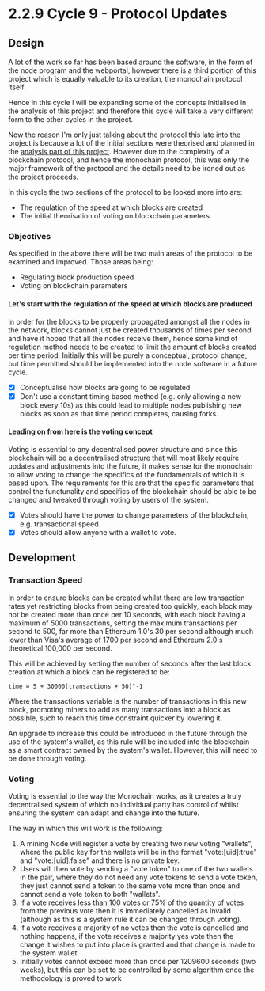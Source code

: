 # 2.2.9 Cycle 9 - Protocol Updates

## Design

A lot of the work so far has been based around the software, in the form of the node program and the webportal, however there is a third portion of this project which is equally valuable to its creation, the monochain protocol itself.

Hence in this cycle I will be expanding some of the concepts initialised in the analysis of this project and therefore this cycle will take a very different form to the other cycles in the project.

Now the reason I'm only just talking about the protocol this late into the project is because a lot of the initial sections were theorised and planned in the [analysis part of this project](broken-reference). However due to the complexity of a blockchain protocol, and hence the monochain protocol, this was only the major framework of the protocol and the details need to be ironed out as the project proceeds.&#x20;

In this cycle the two sections of the protocol to be looked more into are:

* The regulation of the speed at which blocks are created
* The initial theorisation of voting on blockchain parameters.

### Objectives

As specified in the above there will be two main areas of the protocol to be examined and improved. Those areas being:

* Regulating block production speed
* Voting on blockchain parameters

#### Let's start with the regulation of the speed at which blocks are produced

In order for the blocks to be properly propagated amongst all the nodes in the network, blocks cannot just be created thousands of times per second and have it hoped that all the nodes receive them, hence some kind of regulation method needs to be created to limit the amount of blocks created per time period. Initially this will be purely a conceptual, protocol change, but time permitted should be implemented into the node software in a future cycle.

* [x] Conceptualise how blocks are going to be regulated
* [x] Don't use a constant timing based method (e.g. only allowing a new block every 10s) as this could lead to multiple nodes publishing new blocks as soon as that time period completes, causing forks.

#### Leading on from here is the voting concept

Voting is essential to any decentralised power structure and since this blockchain will be a decentralised structure that will most likely require updates and adjustments into the future, it makes sense for the monochain to allow voting to change the specifics of the fundamentals of which it is based upon. The requirements for this are that the specific parameters that control the functunality and specifics of the blockchain should be able to be changed and tweaked through voting by users of the system.

* [x] Votes should have the power to change parameters of the blockchain, e.g. transactional speed.
* [x] Votes should allow anyone with a wallet to vote.

## Development

### Transaction Speed

In order to ensure blocks can be created whilst there are low transaction rates yet restricting blocks from being created too quickly, each block may not be created more than once per 10 seconds, with each block having a maximum of 5000 transactions, setting the maximum transactions per second to 500, far more than Ethereum 1.0's 30 per second although much lower than Visa's average of 1700 per second and Ethereum 2.0's theoretical 100,000 per second.

This will be achieved by setting the number of seconds after the last block creation at which a block can be registered to be:

```
time = 5 + 30000(transactions + 50)^-1
```

Where the transactions variable is the number of transactions in this new block, promoting miners to add as many transactions into a block as possible, such to reach this time constraint quicker by lowering it.

An upgrade to increase this could be introduced in the future through the use of the system's wallet, as this rule will be included into the blockchain as a smart contract owned by the system's wallet. However, this will need to be done through voting.

### Voting

Voting is essential to the way the Monochain works, as it creates a truly decentralised system of which no individual party has control of whilst ensuring the system can adapt and change into the future.

The way in which this will work is the following:

1. A mining Node will register a vote by creating two new voting "wallets", where the public key for the wallets will be in the format "vote:\[uid]:true" and "vote:\[uid]:false" and there is no private key.
2. &#x20;Users will then vote by sending a "vote token" to one of the two wallets in the pair, where they do not need any vote tokens to send a vote token, they just cannot send a token to the same vote more than once and cannot send a vote token to both "wallets".
3. If a vote receives less than 100 votes or 75% of the quantity of votes from the previous vote then it is immediately cancelled as invalid (although as this is a system rule it can be changed through voting).
4. If a vote receives a majority of no votes then the vote is cancelled and nothing happens, if the vote receives a majority yes vote then the change it wishes to put into place is granted and that change is made to the system wallet.
5. Initially votes cannot exceed more than once per 1209600 seconds (two weeks), but this can be set to be controlled by some algorithm once the methodology is proved to work
